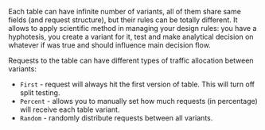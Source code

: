 Each table can have infinite number of variants, all of them share same fields (and request structure), but their rules can be totally different. It allows to apply scientific method in managing your design rules: you have a hyphotesis, you create a variant for it, test and make analytical decision on whatever if was true and should influence main decision flow.

Requests to the table can have different types of traffic allocation between variants:

- ```First``` - request will always hit the first version of table. This will turn off split testing.
- ```Percent``` - allows you to manually set how much requests (in percentage) will receive each table variant.
- ```Random``` - randomly distribute requests between all variants.
